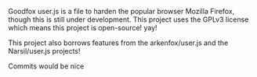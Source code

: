 Goodfox user.js is a file to harden the popular browser Mozilla Firefox, though this is still under development.
This project uses the GPLv3 license which means this project is open-source! yay!

This project also borrows features from the arkenfox/user.js and the Narsil/user.js projects!

Commits would be nice
